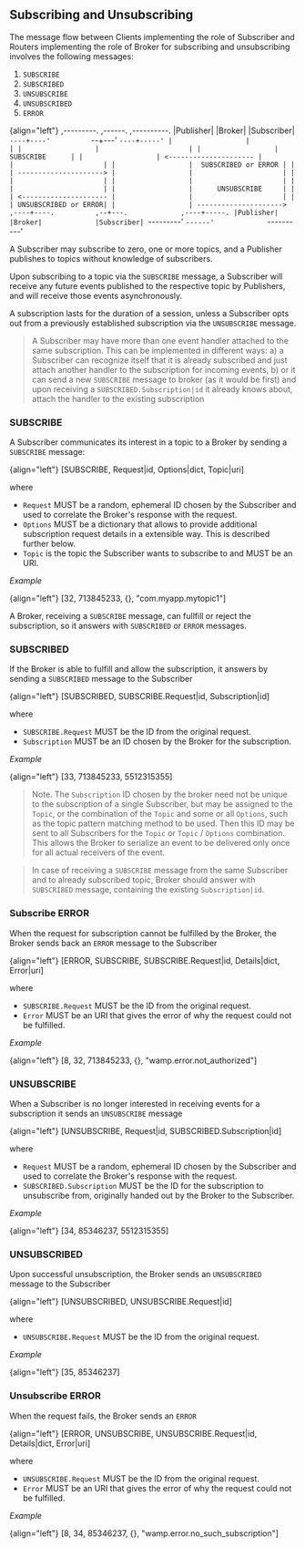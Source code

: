 ## Subscribing and Unsubscribing

The message flow between Clients implementing the role of Subscriber and Routers implementing the role of Broker for subscribing and unsubscribing involves the following messages:

1. `SUBSCRIBE`
2. `SUBSCRIBED`
3. `UNSUBSCRIBE`
4. `UNSUBSCRIBED`
5. `ERROR`

{align="left"}
        ,---------.          ,------.             ,----------.
        |Publisher|          |Broker|             |Subscriber|
        `----+----'          `--+---'             `----+-----'
             |                  |                      |
             |                  |                      |
             |                  |       SUBSCRIBE      |
             |                  | <---------------------
             |                  |                      |
             |                  |  SUBSCRIBED or ERROR |
             |                  | --------------------->
             |                  |                      |
             |                  |                      |
             |                  |                      |
             |                  |                      |
             |                  |      UNSUBSCRIBE     |
             |                  | <---------------------
             |                  |                      |
             |                  | UNSUBSCRIBED or ERROR|
             |                  | --------------------->
        ,----+----.          ,--+---.             ,----+-----.
        |Publisher|          |Broker|             |Subscriber|
        `---------'          `------'             `----------'


A Subscriber may subscribe to zero, one or more topics, and a Publisher publishes to topics without knowledge of subscribers.

Upon subscribing to a topic via the `SUBSCRIBE` message, a Subscriber will receive any future events published to the respective topic by Publishers, and will receive those events asynchronously.

A subscription lasts for the duration of a session, unless a Subscriber opts out from a previously established subscription via the `UNSUBSCRIBE` message.

> A Subscriber may have more than one event handler attached to the same subscription. This can be implemented in different ways: a) a Subscriber can recognize itself that it is already subscribed and just attach another handler to the subscription for incoming events, b) or it can send a new `SUBSCRIBE` message to broker (as it would be first) and upon receiving a `SUBSCRIBED.Subscription|id` it already knows about, attach the handler to the existing subscription
>

### SUBSCRIBE

A Subscriber communicates its interest in a topic to a Broker by sending a `SUBSCRIBE` message:

{align="left"}
        [SUBSCRIBE, Request|id, Options|dict, Topic|uri]

where

 * `Request` MUST be a random, ephemeral ID chosen by the Subscriber and used to correlate the Broker's response with the request.
 * `Options` MUST be a dictionary that allows to provide additional subscription request details in a extensible way. This is described further below.
 * `Topic` is the topic the Subscriber wants to subscribe to and MUST be an URI.

*Example*

{align="left"}
        [32, 713845233, {}, "com.myapp.mytopic1"]

A Broker, receiving a `SUBSCRIBE` message, can fullfill or reject the subscription, so it answers with `SUBSCRIBED` or `ERROR` messages.

### SUBSCRIBED

If the Broker is able to fulfill and allow the subscription, it answers by sending a `SUBSCRIBED` message to the Subscriber

{align="left"}
        [SUBSCRIBED, SUBSCRIBE.Request|id, Subscription|id]

where

 * `SUBSCRIBE.Request` MUST be the ID from the original request.
 * `Subscription` MUST be an ID chosen by the Broker for the subscription.

*Example*

{align="left"}
        [33, 713845233, 5512315355]

> Note. The `Subscription` ID chosen by the broker need not be unique to the subscription of a single Subscriber, but may be assigned to the `Topic`, or the combination of the `Topic` and some or all `Options`, such as the topic pattern matching method to be used. Then this ID may be sent to all Subscribers for the `Topic` or `Topic` /  `Options` combination. This allows the Broker to serialize an event to be delivered only once for all actual receivers of the event.

> In case of receiving a `SUBSCRIBE` message from the same Subscriber and to already subscribed topic, Broker should answer with `SUBSCRIBED` message, containing the existing `Subscription|id`.

### Subscribe ERROR

When the request for subscription cannot be fulfilled by the Broker, the Broker sends back an `ERROR` message to the Subscriber

{align="left"}
        [ERROR, SUBSCRIBE, SUBSCRIBE.Request|id, Details|dict,
            Error|uri]

where

 * `SUBSCRIBE.Request` MUST be the ID from the original request.
 * `Error` MUST be an URI that gives the error of why the request could not be fulfilled.

*Example*

{align="left"}
        [8, 32, 713845233, {}, "wamp.error.not_authorized"]


### UNSUBSCRIBE

When a Subscriber is no longer interested in receiving events for a subscription it sends an `UNSUBSCRIBE` message

{align="left"}
        [UNSUBSCRIBE, Request|id, SUBSCRIBED.Subscription|id]

where

 * `Request` MUST be a random, ephemeral ID chosen by the Subscriber and used to correlate the Broker's response with the request.
 * `SUBSCRIBED.Subscription` MUST be the ID for the subscription to unsubscribe from, originally handed out by the Broker to the Subscriber.

*Example*

{align="left"}
        [34, 85346237, 5512315355]

### UNSUBSCRIBED

Upon successful unsubscription, the Broker sends an `UNSUBSCRIBED` message to the Subscriber

{align="left"}
        [UNSUBSCRIBED, UNSUBSCRIBE.Request|id]

where

 * `UNSUBSCRIBE.Request` MUST be the ID from the original request.

*Example*

{align="left"}
        [35, 85346237]


### Unsubscribe ERROR

When the request fails, the Broker sends an `ERROR`

{align="left"}
        [ERROR, UNSUBSCRIBE, UNSUBSCRIBE.Request|id, Details|dict,
            Error|uri]

where

 * `UNSUBSCRIBE.Request` MUST be the ID from the original request.
 * `Error` MUST be an URI that gives the error of why the request could not be fulfilled.

*Example*

{align="left"}
        [8, 34, 85346237, {}, "wamp.error.no_such_subscription"]


